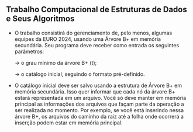 ## Trabalho Computacional de Estruturas de Dados e Seus Algoritmos

- O trabalho consistirá do gerenciamento de, pelo menos, algumas equipes da EURO 2024, usando uma
Árvore B+ em memória secundária. Seu programa deve receber como entrada os seguintes parâmetros:

  → o grau mínimo da árvore B+ (t);
  
  → o catálogo inicial, seguindo o formato pré-definido.

- O catálogo inicial deve ser salvo usando a estrutura de Árvore B+ em memória secundária. Isso quer informar
que cada nó da árvore B+ estará representada em um arquivo. Você só deve manter em memória principal as
informações dos arquivos que façam parte da operação a ser realizada no momento. Por exemplo, se você
está inserindo nessa árvore B+, os arquivos do caminho da raiz até a folha onde ocorrerá a inserção podem
estar em memória principal.
